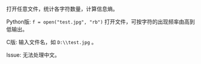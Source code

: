 打开任意文件，统计各字符数量，计算信息熵。

Python版:  ` f = open("test.jpg", "rb") ` 打开文件，可按字符的出现频率由高到低输出。  

C版: 输入文件名，如 ` D:\\test.jpg ` 。

Issue: 无法处理中文。
